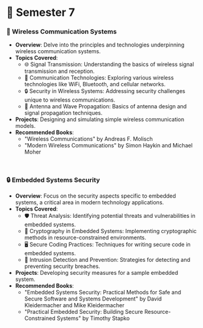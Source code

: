 # 📔 Semester 7 

### 📡 Wireless Communication Systems
- **Overview**: Delve into the principles and technologies underpinning wireless communication systems.
- **Topics Covered**:
  - 🌐 Signal Transmission: Understanding the basics of wireless signal transmission and reception.
  - 📶 Communication Technologies: Exploring various wireless technologies like WiFi, Bluetooth, and cellular networks.
  - 🔒 Security in Wireless Systems: Addressing security challenges unique to wireless communications.
  - 📡 Antenna and Wave Propagation: Basics of antenna design and signal propagation techniques.
- **Projects**: Designing and simulating simple wireless communication models.
- **Recommended Books**:
  - "Wireless Communications" by Andreas F. Molisch
  - "Modern Wireless Communications" by Simon Haykin and Michael Moher

<br>

### 🔒 Embedded Systems Security
- **Overview**: Focus on the security aspects specific to embedded systems, a critical area in modern technology applications.
- **Topics Covered**:
  - 🛡️ Threat Analysis: Identifying potential threats and vulnerabilities in embedded systems.
  - 🔐 Cryptography in Embedded Systems: Implementing cryptographic methods in resource-constrained environments.
  - 🖥️ Secure Coding Practices: Techniques for writing secure code in embedded systems.
  - 🚨 Intrusion Detection and Prevention: Strategies for detecting and preventing security breaches.
- **Projects**: Developing security measures for a sample embedded system.
- **Recommended Books**:
  - "Embedded Systems Security: Practical Methods for Safe and Secure Software and Systems Development" by David Kleidermacher and Mike Kleidermacher
  - "Practical Embedded Security: Building Secure Resource-Constrained Systems" by Timothy Stapko
